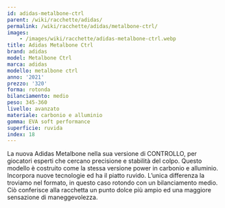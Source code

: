 ```yaml
---
id: adidas-metalbone-ctrl
parent: /wiki/racchette/adidas/
permalink: /wiki/racchette/adidas/metalbone-ctrl/
images:
    - /images/wiki/racchette/adidas-metalbone-ctrl.webp
title: Adidas Metalbone Ctrl
brand: adidas
model: Metalbone Ctrl
marca: adidas
modello: metalbone ctrl
anno: '2021'
prezzo: '320'
forma: rotonda
bilanciamento: medio
peso: 345-360
livello: avanzato
materiale: carbonio e alluminio
gomma: EVA soft performance
superficie: ruvida
index: 18
---
```

La nuova Adidas Metalbone nella sua versione di CONTROLLO, per giocatori esperti che cercano precisione e stabilità del colpo. Questo modello è costruito come la stessa  versione power in carbonio e alluminio. Incorpora nuove tecnologie ed ha il piatto ruvido. L’unica differenza la troviamo nel formato, in questo caso rotondo con un bilanciamento medio. Ciò conferisce alla racchetta un punto dolce più ampio ed una maggiore sensazione di maneggevolezza.